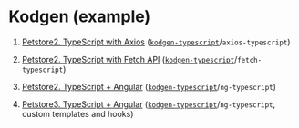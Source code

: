 # Kodgen (example)

1. [Petstore2. TypeScript with Axios](kodgen-typescript/axios-typescript/petstore2/) ([`kodgen-typescript`](https://github.com/MacRdy/kodgen-typescript)/`axios-typescript`)

1. [Petstore2. TypeScript with Fetch API](kodgen-typescript/fetch-typescript/petstore2/) ([`kodgen-typescript`](https://github.com/MacRdy/kodgen-typescript)/`fetch-typescript`)

1. [Petstore2. TypeScript + Angular](kodgen-typescript/ng-typescript//petstore2/) ([`kodgen-typescript`](https://github.com/MacRdy/kodgen-typescript)/`ng-typescript`)

1. [Petstore3. TypeScript + Angular](kodgen-typescript/ng-typescript//petstore3/) ([`kodgen-typescript`](https://github.com/MacRdy/kodgen-typescript)/`ng-typescript`, custom templates and hooks)

